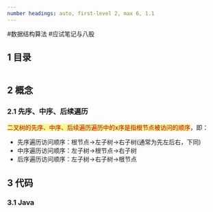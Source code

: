 ```yaml
---
number headings: auto, first-level 2, max 6, 1.1
---
```

#数据结构算法 #应试笔记与八股 

## 1 目录

```toc

```

## 2 概念

### 2.1 先序、中序、后续遍历

<span style="background:#fff88f"><font color="#c00000">二叉树的先序、中序、后续遍历遍历中的x序是指根节点被访问的顺序</font></span>，即：
- 先序遍历访问顺序：根节点->左子树->右子树(通常为先左后右，下同)
- 中序遍历访问顺序：左子树->根节点->右子树
- 后序遍历访问顺序：左子树->右子树->根节点

## 3 代码

### 3.1 Java


